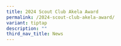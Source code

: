 ```yaml
---
title: 2024 Scout Club Akela Award
permalink: /2024-scout-club-akela-award/
variant: tiptap
description: ""
third_nav_title: News
---
```

